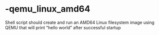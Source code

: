 # -qemu_linux_amd64
Shell script should create and run an AMD64 Linux filesystem image using QEMU that will print “hello world” after successful startup

